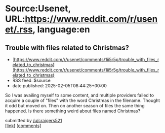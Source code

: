 # Source:Usenet, URL:https://www.reddit.com/r/usenet/.rss, language:en

## Trouble with files related to Christmas?
 - [https://www.reddit.com/r/usenet/comments/1ii5r5g/trouble_with_files_related_to_christmas](https://www.reddit.com/r/usenet/comments/1ii5r5g/trouble_with_files_related_to_christmas)
 - RSS feed: $source
 - date published: 2025-02-05T08:44:25+00:00

<!-- SC_OFF --><div class="md"><p>So I was availing myself to some content, and multiple providers failed to acquire a couple of &quot;files&quot; with the word Christmas in the filename. Thought it odd but moved on. Then on another season of files the same thing happened. Is there something weird about files named Christmas? </p> </div><!-- SC_ON --> &#32; submitted by &#32; <a href="https://www.reddit.com/user/craigers521"> /u/craigers521 </a> <br/> <span><a href="https://www.reddit.com/r/usenet/comments/1ii5r5g/trouble_with_files_related_to_christmas/">[link]</a></span> &#32; <span><a href="https://www.reddit.com/r/usenet/comments/1ii5r5g/trouble_with_files_related_to_christmas/">[comments]</a></span>

